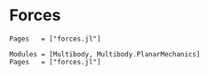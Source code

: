 # Forces

```@index
Pages   = ["forces.jl"]
```


```@autodocs
Modules = [Multibody, Multibody.PlanarMechanics]
Pages   = ["forces.jl"]
```